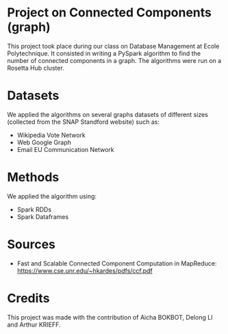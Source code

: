 # Project on Connected Components (graph)
This project took place during our class on Database Management at Ecole Polytechnique. It consisted in writing a PySpark algorithm to find the number of connected components in a graph. The algorithms were run on a Rosetta Hub cluster.

# Datasets
We applied the algorithms on several graphs datasets of different sizes (collected from the SNAP Standford website) such as:
- Wikipedia Vote Network
- Web Google Graph
- Email EU Communication Network

# Methods
We applied the algorithm using:
- Spark RDDs
- Spark Dataframes

# Sources
- Fast and Scalable Connected Component Computation in MapReduce: https://www.cse.unr.edu/~hkardes/pdfs/ccf.pdf

# Credits
This project was made with the contribution of Aicha BOKBOT, Delong LI and Arthur KRIEFF.
